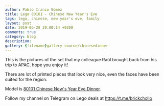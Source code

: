 ```yaml
---
author: Pablo Iranzo Gómez
title: Lego 80101 - Chinese New Year's Eve
tags: lego, chinese, new year's eve, family
layout: post
date: 2019-06-28 20:00:14 +0200
comments: true
category: blog
description:
gallery: {filename}gallery-source/chinesedinner
---
```


This is the pictures of the set that my colleague Raúl brought back from his trip to APAC, hope you enjoy it!

There are lot of printed pieces that look very nice, even the faces have been suited for the region.

Model is [80101 Chinese New's Year Eve Dinner](https://www.amazon.es/dp/B07KRFLDLN?tag=redken-21).

Follow my channel on Telegram on Lego deals at <https://t.me/brickchollo>